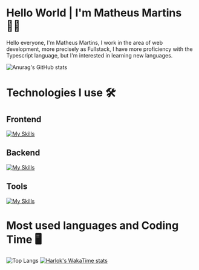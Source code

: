 # Hello World | I'm Matheus Martins 👋🏻

Hello everyone, I'm Matheus Martins, I work in the area of ​​web development, more precisely as Fullstack, I have more proficiency with the Typescript language, but I'm interested in learning new languages.

![Anurag's GitHub stats](https://github-readme-stats.vercel.app/api?username=MatheusMartinsDeveloper&include_all_commits=true,prs)

# Technologies I use 🛠️

## Frontend
[![My Skills](https://skillicons.dev/icons?i=html,css,scss,tailwind,js,ts,react,next)](https://skillicons.dev)

## Backend 
[![My Skills](https://skillicons.dev/icons?i=js,ts,nodejs,express,nest,postgresql,mysql,mongo,prisma)](https://skillicons.dev)

## Tools
[![My Skills](https://skillicons.dev/icons?i=git,github,docker,linux)](https://skillicons.dev)

# Most used languages and Coding Time 🖥️

![Top Langs](https://github-readme-stats.vercel.app/api/top-langs/?username=MatheusMartinsDeveloper&layout=compact)
[![Harlok's WakaTime stats](https://github-readme-stats.vercel.app/api/wakatime?username=Matheus_Developer&layout=compact)](https://github.com/anuraghazra/github-readme-stats)
